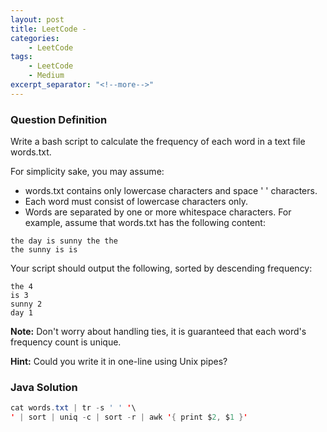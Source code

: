 ```yaml
---
layout: post
title: LeetCode -
categories:
    - LeetCode
tags:
    - LeetCode
    - Medium
excerpt_separator: "<!--more-->"
---
```


### Question Definition
Write a bash script to calculate the frequency of each word in a text file words.txt.
<!--more-->

For simplicity sake, you may assume:

* words.txt contains only lowercase characters and space ' ' characters.
* Each word must consist of lowercase characters only.
* Words are separated by one or more whitespace characters.
For example, assume that words.txt has the following content:
```
the day is sunny the the
the sunny is is
```
Your script should output the following, sorted by descending frequency:
```
the 4
is 3
sunny 2
day 1
```
**Note:**
Don't worry about handling ties, it is guaranteed that each word's frequency count is unique.

**Hint:**
Could you write it in one-line using Unix pipes?
### Java Solution
```java
cat words.txt | tr -s ' ' '\
' | sort | uniq -c | sort -r | awk '{ print $2, $1 }'
```